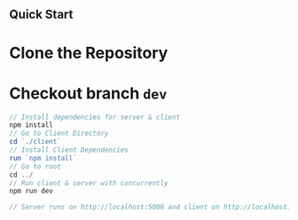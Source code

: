 ## Quick Start


 # Clone the Repository
 # Checkout branch `dev`

```javascript
// Install dependencies for server & client
npm install
// Go to Client Directory
cd `./client`
// Install Client Dependencies
run `npm install`
// Go to root
cd ../
// Run client & server with concurrently
npm run dev

// Server runs on http://localhost:5000 and client on http://localhost:3000
```
